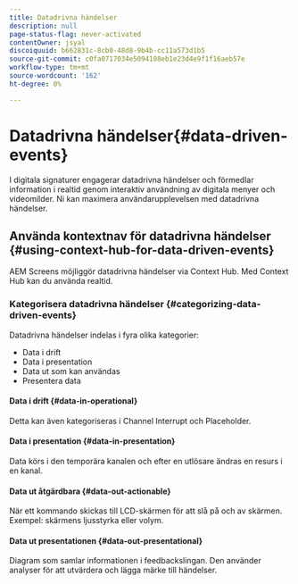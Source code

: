 ```yaml
---
title: Datadrivna händelser
description: null
page-status-flag: never-activated
contentOwner: jsyal
discoiquuid: b662831c-8cb0-48d8-9b4b-cc11a573d1b5
source-git-commit: c0fa0717034e5094108eb1e23d4e9f1f16aeb57e
workflow-type: tm+mt
source-wordcount: '162'
ht-degree: 0%

---
```



# Datadrivna händelser{#data-driven-events}

I digitala signaturer engagerar datadrivna händelser och förmedlar information i realtid genom interaktiv användning av digitala menyer och videomilder. Ni kan maximera användarupplevelsen med datadrivna händelser.

## Använda kontextnav för datadrivna händelser {#using-context-hub-for-data-driven-events}

AEM Screens möjliggör datadrivna händelser via Context Hub. Med Context Hub kan du använda realtid.

### Kategorisera datadrivna händelser {#categorizing-data-driven-events}

Datadrivna händelser indelas i fyra olika kategorier:

* Data i drift
* Data i presentation
* Data ut som kan användas
* Presentera data

#### Data i drift {#data-in-operational}

Detta kan även kategoriseras i Channel Interrupt och Placeholder.

#### Data i presentation {#data-in-presentation}

Data körs i den temporära kanalen och efter en utlösare ändras en resurs i en kanal.

#### Data ut åtgärdbara {#data-out-actionable}

När ett kommando skickas till LCD-skärmen för att slå på och av skärmen. Exempel: skärmens ljusstyrka eller volym.

#### Data ut presentationen {#data-out-presentational}

Diagram som samlar informationen i feedbackslingan. Den använder analyser för att utvärdera och lägga märke till händelser.
